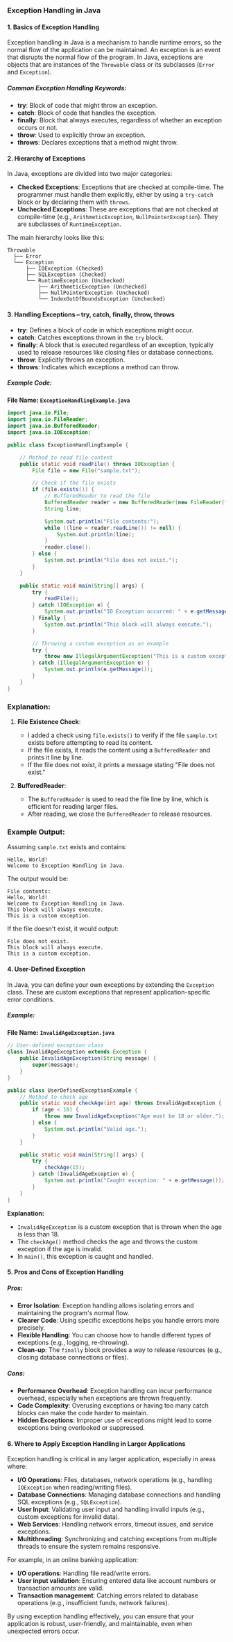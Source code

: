 ### **Exception Handling in Java**

#### 1. **Basics of Exception Handling**

Exception handling in Java is a mechanism to handle runtime errors, so the normal flow of the application can be maintained. An exception is an event that disrupts the normal flow of the program. In Java, exceptions are objects that are instances of the `Throwable` class or its subclasses (`Error` and `Exception`).

##### Common Exception Handling Keywords:

- **try**: Block of code that might throw an exception.
- **catch**: Block of code that handles the exception.
- **finally**: Block that always executes, regardless of whether an exception occurs or not.
- **throw**: Used to explicitly throw an exception.
- **throws**: Declares exceptions that a method might throw.

#### 2. **Hierarchy of Exceptions**

In Java, exceptions are divided into two major categories:

- **Checked Exceptions**: Exceptions that are checked at compile-time. The programmer must handle them explicitly, either by using a `try-catch` block or by declaring them with `throws`.
- **Unchecked Exceptions**: These are exceptions that are not checked at compile-time (e.g., `ArithmeticException`, `NullPointerException`). They are subclasses of `RuntimeException`.

The main hierarchy looks like this:

```
Throwable
  ├── Error
  └── Exception
      ├── IOException (Checked)
      ├── SQLException (Checked)
      └── RuntimeException (Unchecked)
          ├── ArithmeticException (Unchecked)
          ├── NullPointerException (Unchecked)
          └── IndexOutOfBoundsException (Unchecked)
```

#### 3. **Handling Exceptions – try, catch, finally, throw, throws**

- **try**: Defines a block of code in which exceptions might occur.
- **catch**: Catches exceptions thrown in the `try` block.
- **finally**: A block that is executed regardless of an exception, typically used to release resources like closing files or database connections.
- **throw**: Explicitly throws an exception.
- **throws**: Indicates which exceptions a method can throw.

##### Example Code:

**File Name: `ExceptionHandlingExample.java`**

```java
import java.io.File;
import java.io.FileReader;
import java.io.BufferedReader;
import java.io.IOException;

public class ExceptionHandlingExample {

    // Method to read file content
    public static void readFile() throws IOException {
        File file = new File("sample.txt");

        // Check if the file exists
        if (file.exists()) {
            // BufferedReader to read the file
            BufferedReader reader = new BufferedReader(new FileReader(file));
            String line;

            System.out.println("File contents:");
            while ((line = reader.readLine()) != null) {
                System.out.println(line);
            }
            reader.close();
        } else {
            System.out.println("File does not exist.");
        }
    }

    public static void main(String[] args) {
        try {
            readFile();
        } catch (IOException e) {
            System.out.println("IO Exception occurred: " + e.getMessage());
        } finally {
            System.out.println("This block will always execute.");
        }

        // Throwing a custom exception as an example
        try {
            throw new IllegalArgumentException("This is a custom exception.");
        } catch (IllegalArgumentException e) {
            System.out.println(e.getMessage());
        }
    }
}
```

### Explanation:

1. **File Existence Check**:

   - I added a check using `file.exists()` to verify if the file `sample.txt` exists before attempting to read its content.
   - If the file exists, it reads the content using a `BufferedReader` and prints it line by line.
   - If the file does not exist, it prints a message stating "File does not exist."

2. **BufferedReader**:
   - The `BufferedReader` is used to read the file line by line, which is efficient for reading larger files.
   - After reading, we close the `BufferedReader` to release resources.

### Example Output:

Assuming `sample.txt` exists and contains:

```
Hello, World!
Welcome to Exception Handling in Java.
```

The output would be:

```
File contents:
Hello, World!
Welcome to Exception Handling in Java.
This block will always execute.
This is a custom exception.
```

If the file doesn't exist, it would output:

```
File does not exist.
This block will always execute.
This is a custom exception.
```

#### 4. **User-Defined Exception**

In Java, you can define your own exceptions by extending the `Exception` class. These are custom exceptions that represent application-specific error conditions.

##### Example:

**File Name: `InvalidAgeException.java`**

```java
// User-defined exception class
class InvalidAgeException extends Exception {
    public InvalidAgeException(String message) {
        super(message);
    }
}

public class UserDefinedExceptionExample {
    // Method to check age
    public static void checkAge(int age) throws InvalidAgeException {
        if (age < 18) {
            throw new InvalidAgeException("Age must be 18 or older.");
        } else {
            System.out.println("Valid age.");
        }
    }

    public static void main(String[] args) {
        try {
            checkAge(15);
        } catch (InvalidAgeException e) {
            System.out.println("Caught exception: " + e.getMessage());
        }
    }
}
```

**Explanation:**

- `InvalidAgeException` is a custom exception that is thrown when the age is less than 18.
- The `checkAge()` method checks the age and throws the custom exception if the age is invalid.
- In `main()`, this exception is caught and handled.

#### 5. **Pros and Cons of Exception Handling**

##### Pros:

- **Error Isolation**: Exception handling allows isolating errors and maintaining the program's normal flow.
- **Clearer Code**: Using specific exceptions helps you handle errors more precisely.
- **Flexible Handling**: You can choose how to handle different types of exceptions (e.g., logging, re-throwing).
- **Clean-up**: The `finally` block provides a way to release resources (e.g., closing database connections or files).

##### Cons:

- **Performance Overhead**: Exception handling can incur performance overhead, especially when exceptions are thrown frequently.
- **Code Complexity**: Overusing exceptions or having too many catch blocks can make the code harder to maintain.
- **Hidden Exceptions**: Improper use of exceptions might lead to some exceptions being overlooked or suppressed.

#### 6. **Where to Apply Exception Handling in Larger Applications**

Exception handling is critical in any larger application, especially in areas where:

- **I/O Operations**: Files, databases, network operations (e.g., handling `IOException` when reading/writing files).
- **Database Connections**: Managing database connections and handling SQL exceptions (e.g., `SQLException`).
- **User Input**: Validating user input and handling invalid inputs (e.g., custom exceptions for invalid data).
- **Web Services**: Handling network errors, timeout issues, and service exceptions.
- **Multithreading**: Synchronizing and catching exceptions from multiple threads to ensure the system remains responsive.

For example, in an online banking application:

- **I/O operations**: Handling file read/write errors.
- **User input validation**: Ensuring entered data like account numbers or transaction amounts are valid.
- **Transaction management**: Catching errors related to database operations (e.g., insufficient funds, network failures).

By using exception handling effectively, you can ensure that your application is robust, user-friendly, and maintainable, even when unexpected errors occur.
